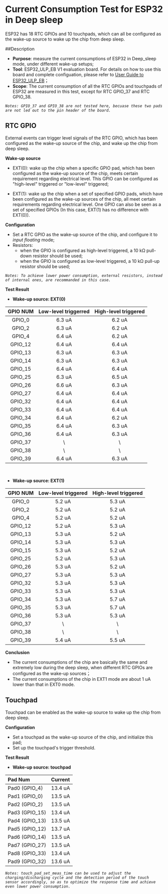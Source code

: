 # Current Consumption Test for ESP32 in Deep sleep

ESP32 has 18 RTC GPIOs and 10 touchpads, which can all be configured as the wake-up source to wake up the chip from deep sleep. 

##Description

* **Purpose**: measure the current consumptions of ESP32 in Deep_sleep mode, under different wake-up setups;
* **Tool**: ESP32\_ULP\_EB V1 evaluation board. For details on how to use this board and complete configuation, please refer to [User Guide to ESP32\_ULP\_EB](./esp32_ulp_eb_en.md)；
* **Scope**: The current consumption of all the RTC GPIOs and touchpads of ESP32 are measured in this test, except for RTC GPIO\_37 and RTC GPIO\_38.

_`Notes: GPIO_37 and GPIO_38 are not tested here, becuase these two pads are not led out to the pin header of the board.`_


## RTC GPIO
External events can trigger level signals of the RTC GPIO, which has been configured as the wake-up source of the chip, and wake up the chip from deep sleep.

**Wake-up source**

* EXT(0): wake up the chip when a specific GPIO pad, which has been configured as the wake-up source of the chip, meets certain requirement regarding electrical level. This GPIO can be configured as "high-level" triggered or "low-level" triggered;

* EXT(1): wake up the chip when a set of specified GPIO pads, which have been configured as the wake-up sources of the chip, all meet certain requirements regarding electrical level. One GPIO can also be seen as a set of specified GPIOs (In this case, EXT(1) has no difference with EXT(0)). 

**Configuration**

* Set a RTC GPIO as the wake-up source of the chip, and configure it to *input floating* mode;
* Resistors:
	* when the GPIO is configured as high-level triggered, a 10 kΩ pull-down resistor should be used;
	* when the GPIO is configured as low-level triggered, a 10 kΩ pull-up resistor should be used;

_`Notes: To achieve lower power consumption, external resistors, instead of internal ones, are recommanded in this case.`_

**Test Result**

* __Wake-up source: EXT(0)__

| GPIO NUM | Low-level triggerred | High-level triggered |
| :----:   |       :----:     |       :----:      |
|GPIO_0    |        6.3 uA    |        6.2 uA     |
|GPIO_2    |        6.3 uA    |        6.2 uA     |
|GPIO_4    |        6.4 uA    |        6.2 uA     |
|GPIO_12   |        6.4 uA    |        6.4 uA     |
|GPIO_13   |        6.3 uA    |        6.3 uA     |
|GPIO_14   |        6.3 uA    |        6.3 uA     |
|GPIO_15   |        6.4 uA    |        6.4 uA     |
|GPIO_25   |        6.3 uA    |        6.5 uA     |
|GPIO_26   |        6.6 uA    |        6.3 uA     |
|GPIO_27   |        6.4 uA    |        6.4 uA     |
|GPIO_32   |        6.4 uA    |        6.4 uA     |
|GPIO_33   |        6.4 uA    |        6.4 uA     |
|GPIO_34   |        6.4 uA    |        6.2 uA     |
|GPIO_35   |        6.4 uA    |        6.3 uA     |
|GPIO_36   |        6.4 uA    |        6.3 uA     |
|GPIO_37   |         \        |          \        |
|GPIO_38   |         \        |          \        |
|GPIO_39   |        6.4 uA    |        6.3 uA     |

<br/>

* __Wake-up source: EXT(1)__

| GPIO NUM | Low-level triggered |  High-level triggered |
| :----:   |       :----:     |        :----:      |
|GPIO_0    |        5.2 uA    |         5.3 uA     |
|GPIO_2    |        5.2 uA    |         5.2 uA     |
|GPIO_4    |        5.2 uA    |         5.2 uA     |
|GPIO_12   |        5.2 uA    |         5.3 uA     |
|GPIO_13   |        5.3 uA    |         5.2 uA     |
|GPIO_14   |        5.3 uA    |         5.3 uA     |
|GPIO_15   |        5.3 uA    |         5.2 uA     |
|GPIO_25   |        5.2 uA    |         5.3 uA     |
|GPIO_26   |        5.3 uA    |         5.2 uA     |
|GPIO_27   |        5.3 uA    |         5.3 uA     |
|GPIO_32   |        5.3 uA    |         5.3 uA     |
|GPIO_33   |        5.3 uA    |         5.3 uA     |
|GPIO_34   |        5.3 uA    |         5.7 uA     |
|GPIO_35   |        5.3 uA    |         5.7 uA     |
|GPIO_36   |        5.3 uA    |         5.3 uA     |
|GPIO_37   |         \        |          \         |
|GPIO_38   |         \        |          \         |
|GPIO_39   |        5.4 uA    |         5.5 uA     |

**Conclusion**

* The current consumptions of the chip are basically the same and extremely low during the deep sleep, when different RTC GPIOs are configured as the wake-up sources；
* The current consumptions of the chip in EXT1 mode are about 1 uA lower than that in EXT0 mode.


## Touchpad

Touchpad can be enabled as the wake-up source to wake up the chip from deep sleep.

**Configuration**

* Set a touchpad as the wake-up source of the chip, and initialize this pad;
* Set up the touchpad's trigger threshold.

**Test Result**

* __Wake-up source: touchpad__

|    Pad Num     | Current |
|    :----     | :----  |
|  Pad0 (GPIO_4)  |  13.4 uA|
|  Pad1 (GPIO_0)  |  13.5 uA|
|  Pad2 (GPIO_2)  |  13.5 uA|
|  Pad3 (GPIO_15) |  13.4 uA|
|  Pad4 (GPIO_13) |  13.5 uA|
|  Pad5 (GPIO_12) |  13.7 uA|
|  Pad6 (GPIO_14) |  13.5 uA|
|  Pad7 (GPIO_27) |  13.5 uA|
|  Pad8 (GPIO_33) |  13.4 uA|
|  Pad9 (GPIO_32) |  13.6 uA|

_`Notes: touch_pad_set_meas_time can be used to adjust the charging/discharging cycle and the detection period of the touch sensor accordingly, so as to optimize the response time and achieve even lower power consumption.`_

